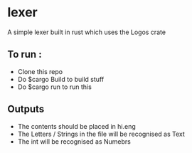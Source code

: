 # lexer

A simple lexer built in rust which uses the Logos crate

## To run :

- Clone this repo
- Do $cargo Build to build stuff
- Do $cargo run to run this

## Outputs

- The contents should be placed in hi.eng
- The Letters / Strings in the file will be recognised as Text
- The int will be recognised as Numebrs
